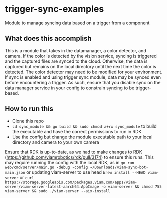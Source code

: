 # trigger-sync-examples
Module to manage syncing data based on a trigger from a component

## What does this accomplish
This is a module that takes in the datamanager, a color detector, and camera. If the color is detected by the vision service, syncing is triggered and the captured files are synced to the cloud. Otherwise, the data is captured but remains on the local directory until the next time the color is detected. The color detector may need to be modified for your environment. If sync is enabled and using trigger sync module, data may be synced even before encountering a trigger. As such, ensure that you disable sync on the data manager service in your config to constrain syncing to be trigger-based.

## How to run this
- Clone this repo
- `cd sync_module && go build && sudo chmod a+rx sync_module` to build the executable and have the correct permissions to run in RDK
- Use the config but change the module executable path to your local directory and camera to your own camera

Ensure that RDK is up-to-date, as we had to make changes to RDK (https://github.com/viamrobotics/rdk/pull/3174) to ensure this runs. This may require running the config with the local RDK, as in `go run web/cmd/server/main.go -debug -config ~/Downloads/viam-sync-bot-main.json` or updating viam-server to use head `brew install --HEAD viam-server` or `curl https://storage.googleapis.com/packages.viam.com/apps/viam-server/viam-server-latest-aarch64.AppImage -o viam-server && chmod 755 viam-server && sudo ./viam-server --aix-install`

